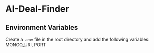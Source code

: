 # AI-Deal-Finder
## Environment Variables
Create a `.env` file in the root directory and add the following variables:
MONGO_URI,
PORT
